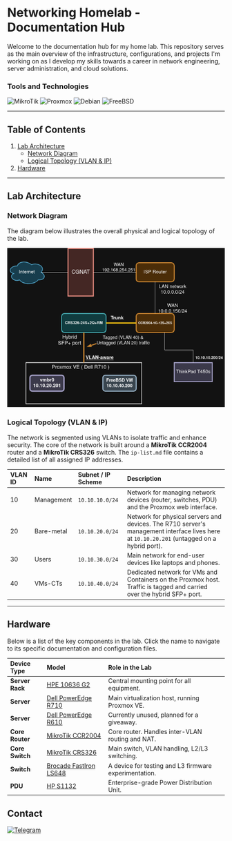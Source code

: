 
# Networking Homelab - Documentation Hub

Welcome to the documentation hub for my home lab. This repository serves as the main overview of the infrastructure, configurations, and projects I'm working on as I develop my skills towards a career in network engineering, server administration, and cloud solutions.

### Tools and Technologies

![MikroTik](https://img.shields.io/badge/mikrotik-3D2817?style=for-the-badge&logo=mikrotik&logoColor=white)
![Proxmox](https://img.shields.io/badge/proxmox-762126?style=for-the-badge&logo=proxmox&logoColor=white)
![Debian](https://img.shields.io/badge/debian-B51B35?style=for-the-badge&logo=debian&logoColor=white)
![FreeBSD](https://img.shields.io/badge/freebsd-F11444?style=for-the-badge&logo=freebsd&logoColor=white)

---

## Table of Contents

1.  [Lab Architecture](#lab-architecture)
    *   [Network Diagram](#network-diagram)
    *   [Logical Topology (VLAN & IP)](#logical-topology-vlan--ip)
2.  [Hardware](#hardware)

---

## Lab Architecture

### Network Diagram

The diagram below illustrates the overall physical and logical topology of the lab.


![topology](./media/topology.png)

### Logical Topology (VLAN & IP)

The network is segmented using VLANs to isolate traffic and enhance security. The core of the network is built around a **MikroTik CCR2004** router and a **MikroTik CRS326** switch. The `ip-list.md` file contains a detailed list of all assigned IP addresses.

| VLAN ID | Name         | Subnet / IP Scheme | Description                                                                                                                              |
| :------ | :----------- | :----------------- | :--------------------------------------------------------------------------------------------------------------------------------------- |
| 10      | Management   | `10.10.10.0/24`    | Network for managing network devices (router, switches, PDU) and the Proxmox web interface.                                              |
| 20      | Bare-metal   | `10.10.20.0/24`    | Network for physical servers and devices. The R710 server's management interface lives here at `10.10.20.201` (untagged on a hybrid port). |
| 30      | Users        | `10.10.30.0/24`    | Main network for end-user devices like laptops and phones.                                                                               |
| 40      | VMs-CTs      | `10.10.40.0/24`    | Dedicated network for VMs and Containers on the Proxmox host. Traffic is tagged and carried over the hybrid SFP+ port.                 |

---

## Hardware

Below is a list of the key components in the lab. Click the name to navigate to its specific documentation and configuration files.

| Device Type      | Model                                   | Role in the Lab                                   |
| :--------------- | :-------------------------------------- | :------------------------------------------------ |
| **Server Rack**  | [HPE 10636 G2](./hpe-10636-g2/)         | Central mounting point for all equipment.         |
| **Server**       | [Dell PowerEdge R710](./r710/)          | Main virtualization host, running Proxmox VE.     |
| **Server**       | [Dell PowerEdge R610](./r610/)          | Currently unused, planned for a giveaway.         |
| **Core Router**  | [MikroTik CCR2004](./ccr2004/)           | Core router. Handles inter-VLAN routing and NAT.       |
| **Core Switch**  | [MikroTik CRS326](./crs326/)           | Main switch, VLAN handling, L2/L3 switching. |
| **Switch**| [Brocade FastIron LS648](./ls648/)      | A device for testing and L3 firmware experimentation.      |
| **PDU**          | [HP S1132](./hpe-s1132/)                | Enterprise-grade Power Distribution Unit.                  |



## Contact

[![Telegram](https://img.shields.io/badge/Telegram-2CA5E0?style=for-the-badge&logo=telegram&logoColor=white)](https://t.me/Andrtexh)
